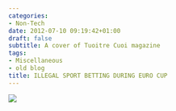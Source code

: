 ```yaml
---
categories:
- Non-Tech
date: 2012-07-10 09:19:42+01:00
draft: false
subtitle: A cover of Tuoitre Cuoi magazine
tags:
- Miscellaneous
- old blog
title: ILLEGAL SPORT BETTING DURING EURO CUP
---
```


![](https://huynt.files.wordpress.com/2012/07/ttc_illegal_sport_betting_in_vn.jpg)